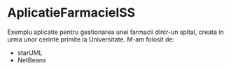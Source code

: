 # AplicatieFarmacieISS
Exemplu aplicatie pentru gestionarea unei farmacii dintr-un spital, creata in urma unor cerinte primite la Universitate. M-am folosit de:
- starUML
- NetBeans
